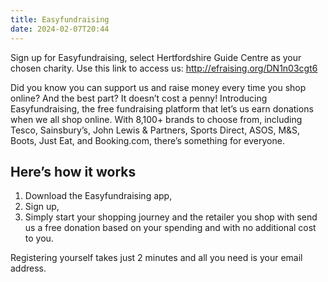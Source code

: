 ```yaml
---
title: Easyfundraising
date: 2024-02-07T20:44
---
```

Sign up for Easyfundraising, select Hertfordshire Guide Centre as your chosen charity. Use this link to access us: <http://efraising.org/DN1n03cgt6>

Did you know you can support us and raise money every time you shop online? And the best part? It doesn’t cost a penny! Introducing Easyfundraising, the free fundraising platform that let’s us earn donations when we all shop online. With 8,100+ brands to choose from, including Tesco, Sainsbury’s, John Lewis & Partners, Sports Direct, ASOS, M&S, Boots, Just Eat, and Booking.com, there’s something for everyone.

## Here’s how it works

1. Download the Easyfundraising app,
2. Sign up,
3. Simply start your shopping journey and the retailer you shop with send us a free donation based on your spending and with no additional cost to you.

Registering yourself takes just 2 minutes and all you need is your email address.
